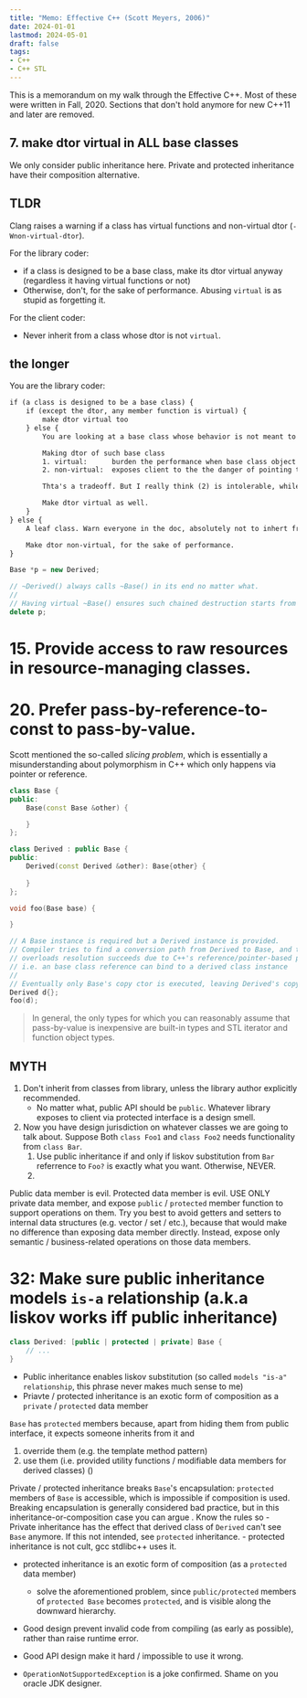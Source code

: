 ```yaml
---
title: "Memo: Effective C++ (Scott Meyers, 2006)"
date: 2024-01-01
lastmod: 2024-05-01
draft: false
tags:
- C++
- C++ STL
---
```


This is a memorandum on my walk through the Effective C++.
Most of these were written in Fall, 2020.
Sections that don't hold anymore for new C++11 and later are removed.

<!--more-->

## 7. make dtor virtual in ALL base classes

We only consider public inheritance here. Private and protected inheritance have their composition alternative.

## TLDR

Clang raises a warning if a class has virtual functions and non-virtual dtor (`-Wnon-virtual-dtor`).

For the library coder:
- if a class is designed to be a base class, make its dtor virtual anyway (regardless it having virtual functions or not)
- Otherwise, don't, for the sake of performance. Abusing `virtual` is as stupid as forgetting it.

For the client coder:
- Never inherit from a class whose dtor is not `virtual`.

## the longer

You are the library coder:

```txt
if (a class is designed to be a base class) {
    if (except the dtor, any member function is virtual) {
        make dtor virtual too
    } else {
        You are looking at a base class whose behavior is not meant to be overriden. TODO: I don't see good example of this for now.

        Making dtor of such base class
        1. virtual:      burden the performance when base class object is used on its own. Each instance now carries a useless vptr.
        2. non-virtual:  exposes client to the the danger of pointing to an derived class instance via base class pointer. Good API design makes it hard / impossible to use it wrong, but now you have to doc it and hope your user read the doc.

        Thta's a tradeoff. But I really think (2) is intolerable, while (1) is pre-mature optimization.

        Make dtor virtual as well.
    }
} else {
    A leaf class. Warn everyone in the doc, absolutely not to inhert from it.

    Make dtor non-virtual, for the sake of performance.
}
```

```c++
Base *p = new Derived;

// ~Derived() always calls ~Base() in its end no matter what.
// 
// Having virtual ~Base() ensures such chained destruction starts from appropriate bottom, not somewhere in the middle.
delete p;
```

# 15. Provide access to raw resources in resource-managing classes.



# 20. Prefer pass-by-reference-to-const to pass-by-value.

Scott mentioned the so-called *slicing problem*, which is essentially a misunderstanding about polymorphism in C++ which only happens via pointer or reference.

```c++
class Base {
public:
    Base(const Base &other) {

    }
};

class Derived : public Base {
public:
    Derived(const Derived &other): Base{other} {
        
    }
};

void foo(Base base) {

}

// A Base instance is required but a Derived instance is provided.
// Compiler tries to find a conversion path from Derived to Base, and the one found is Base's copy ctor:
// overloads resolution succeeds due to C++'s reference/pointer-based polymorphism,
// i.e. an base class reference can bind to a derived class instance
//
// Eventually only Base's copy ctor is executed, leaving Derived's copy semantics totally ignored.
Derived d{};
foo(d);
```

> In general, the only types for which you can reasonably assume that pass-by-value is inexpensive are built-in types and STL iterator and function object types.

## MYTH

1. Don't inherit from classes from library, unless the library author explicitly recommended.
    - No matter what, public API should be `public`. Whatever library exposes to client via protected interface is a design smell.
2. Now you have design jurisdiction on whatever classes we are going to talk about. Suppose Both `class Foo1` and `class Foo2` needs functionality from `class Bar`.
    1. Use public inheritance if and only if liskov substitution from `Bar` referrence to `Foo?` is exactly what you want. Otherwise, NEVER.
    2. 

Public data member is evil. Protected data member is evil. USE ONLY private data member, and expose `public` / `protected` member function to support operations on them.
Try you best to avoid getters and setters to internal data structures (e.g. vector / set / etc.), because that would make no difference than exposing data member directly.
Instead, expose only semantic / business-related operations on those data members.

# 32: Make sure public inheritance models `is-a` relationship (a.k.a liskov works iff public inheritance)

```c++
class Derived: [public | protected | private] Base {
    // ...
}
```

- Public inheritance enables liskov substitution (so called `models "is-a" relationship`, this phrase never makes much sense to me)
- Priavte / protected inheritance is an exotic form of composition as a `private` / `protected` data member

`Base` has `protected` members because, apart from hiding them from public interface, it expects someone inherits from it and
1. override them (e.g. the template method pattern)
2. use them (i.e. provided utility functions / modifiable data members for derived classes)     ()

Private / protected inheritance breaks `Base`'s encapsulation: `protected` members of `Base` is accessible, which is impossible if composition is used. Breaking encapsulation is generally considered bad practice, but in this inheritance-or-composition case you can argue . Know the rules so 
    - Private inheritance has the effect that derived class of `Derived` can't see `Base` anymore. If this not intended, see `protected` inheritance.
    - protected inheritance is not cult, gcc stdlibc++ uses it.
- protected inheritance is an exotic form of composition (as a `protected` data member)
    -  solve the aforementioned problem, since `public/protected` members of `protected Base` becomes `protected`, and is visible along the downward hierarchy.

- Good design prevent invalid code from compiling (as early as possible), rather than raise runtime error.
- Good API design make it hard / impossible to use it wrong.
- `OperationNotSupportedException` is a joke confirmed. Shame on you oracle JDK designer.
